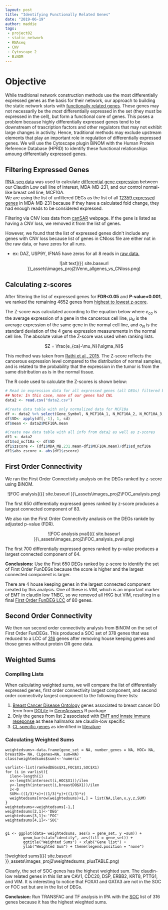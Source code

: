 ```yaml
---
layout: post
title: "Identifying Functionally Related Genes"
date: "2019-06-19"
author: maddie
tags:
 - project02
 - static_network
 - RNAseq
 - CNV
 - Cytoscape 2
 - BiNOM
---
```


# Objective
While traditional network construction methods use the most differentially expressed genes as the basis for their network, our approach to building the static network starts with [functionally related genes](https://waset.org/publications/307/categorization-and-estimation-of-relative-connectivity-of-genes-from-meta-often-network). These genes may not necessarily be the *most* differentially expressed in the set (they must be expressed in the cell), but form  a functional core of genes. This poses a problem  because highly differentially expressed genes tend to be downstream of trascription factors and other regulators that may not exhibit large changes in activity. Hence, traditional methods may exclude upstream elements that play an important role in regulation of differentially expressed genes. We will use the Cytoscape plugin BiNOM with the Human Protein Reference Database (HPRD) to identify these functional relationships amoung differentially expressed genes.

## Filtering Expressed Genes
[RNA-seq data](https://bmcgenomics.biomedcentral.com/articles/10.1186/s12864-018-4533-0) was used to calculate [differential gene expression](https://github.com/MadeleineGastonguay/gastonguay_compsysmed_labnotebook/tree/dev/_projects/project2/Differential_Expression) between our Claudin Low cell line of interest, MDA-MB-231, and our control normal-like breast cell line, MCF10A.  
We are using the list of unfiltered DEGs as the list of all [12359 expressed genes](https://github.com/MadeleineGastonguay/gastonguay_compsysmed_labnotebook/blob/dev/_projects/project2/Network%20Components/FunDEGs/FunDEGs_rankDEGs_zscore_12359) in MDA-MB-231 because if they have a calculated fold change, they had enough reads to be considered expressed.

Filtering via CNV loss data from [canSAR](https://cansar.icr.ac.uk/cansar/cell-lines/MDA-MB-231/copy_number_variation/loss/ ) webpage. If the gene is listed as having a CNV loss, we removed it from the list of genes.

However, we found that the list of expressed genes didn't include any genes with CNV loss because list of genes in CNloss file are either not in the raw data, or have zeros for all runs.
- ex: DAZ, USP9Y, IFNA5 have zeros for all 8 reads in [raw data.](https://github.com/MadeleineGastonguay/gastonguay_compsysmed_labnotebook/blob/dev/_projects/project2/Network_Components/data2.csv)

 
<div style="text-align:center" markdown="1">

![alt text]({{ site.baseurl }}\_assets\images_proj2\Venn_allgenes_vs_CNloss.png)

</div>

## Calculating z-scores
After filtering the list of expressed genes for **FDR<0.05** and **P-value<0.001**, we ranked the remaining 4652 genes from [highest to lowest z-score](https://github.com/MadeleineGastonguay/gastonguay_compsysmed_labnotebook/blob/dev/_projects/project2/Network_Components/FunDEGs_ranked_Zscore/FunDEGs_rankDEGs_zscore_pvalFDR_4652).

The Z-score was calculated according to the equation below where $e_{ca}$ is the average expression of a gene in the cancerous cell line, $\mu_N$ is the average expression of the same gene in the normal cell line, and $\sigma_N$ is the standard deviation of the 4 gene expression measurements in the normal cell line. The absolute value of the Z-score was used when ranking lists.

<p align="center">
	$Z = \frac{e_{ca}-\mu_N}{\sigma_N}$
</p>

This method was taken from [Rathi et al., 2015](https://www.ncbi.nlm.nih.gov/pmc/articles/PMC4160810/). The Z-score reflects the cancerous expression level compared to the distribution of normal samples, and is related to the probability that the expression in the tumor is from the same distribution as is in the normal tissue.

The R code used to calculate the Z-scores is shown below:

```R
# Read in expression data for all expressed genes (all DEGs) filtered by CNL
## Note: In this case, none of our genes had CNL
data2 <- read.csv("data2.csv")

#Create data table with only normalized data for MCF10a
df <- data2 %>% select(Gene_Symbol, N_MCF10A_1, N_MCF10A_2, N_MCF10A_3, N_MCF10A_4)
df$SD<- apply(df[,-1], 1, sd)
df$mean <- data2$MCF10A.mean

#Create new data table with all info from data2 as well as z-scores
df1 <- data2
df1$sd_mcf10a <- df$SD
df1$zscore <- (df1$MDA_MB.231.mean-df1$MCF10A.mean)/df1$sd_mcf10a
df1$abs_zscore <- abs(df1$zscore)
```

## First Order Connectivity

We ran the First Order Connectivity analysis on the DEGs ranked by z-score using BiNOM. 

<div style="text-align:center" markdown="1">
![FOC analysis]({{ site.baseurl }}\_assets\images_proj2\FOC_analysis.png)
</div>

The first 650 differentially expressed genes ranked by z-score produces a largest connected component of 83.

We also ran the First Order Connectivity analusis on the DEGs rankde by adjusted p-value (FDR).
<div style="text-align:center" markdown="1">
![FOC analysis pval]({{ site.baseurl }}\_assets\images_proj2\FOC_analysis_pval.png)
</div>

The first 700 differentially expressed genes ranked by p-value produces a largest connected component of 64.

**Conclusions:** Use the First 650 DEGs ranked by z-score to identify the set of First Order FunDEGs because the score is higher and the largest connected component is larger.

There are 4 house keeping genes in the largest connected component created by this analysis. One of these is VIM, which is an important marker of EMT in claudin low TNBC, so we removed all HKG but VIM, resulting in a final [First Order FunDEG LCC](https://github.com/MadeleineGastonguay/gastonguay_compsysmed_labnotebook/blob/dev/_projects/project2/Network_Components/FunDEGs_ranked_Zscore/FunDEGs_FOC_LCC_noHKG_80) of 80 genes.

## Second Order Connectivity

We then ran second order connectivity analysis from BiNOM on the set of First Order FunDEGs. This produced a SOC set of 378 genes that was reduced to a LCC of [316](https://github.com/MadeleineGastonguay/gastonguay_compsysmed_labnotebook/blob/dev/_projects/project2/Network_Components/FunDEGs_ranked_Zscore/FunDEGs_SOC_exprnoHKG_316.txt) genes after removing house keeping genes and those genes without protein OR gene data.

## Weighted Sums

### Compiling Lists

When calculating weighted sums, we will compare the list of differentially expressed genes, first order connectivity largest component, and second order connectivity largest component to the following three lists:
1. [Breast Cancer Disease Ontology](https://github.com/MadeleineGastonguay/gastonguay_compsysmed_labnotebook/blob/dev/_projects/project2/Network_Components/breast_DO.txt) genes associated to breast cancer DO term from [DOLite](https://www.ncbi.nlm.nih.gov/pmc/articles/PMC2687947/) in [GeneAnswers](http://www.bioconductor.org/packages/2.5/bioc/html/GeneAnswers.html) R package
2. Only the genes from list 2 associated with [EMT and innate immune reseponse](https://github.com/MadeleineGastonguay/gastonguay_compsysmed_labnotebook/blob/dev/_projects/project2/Network_Components/EMT_innateimmune.txt) as these hallmarks are claudin-low specific
3. [CL specific genes](https://github.com/MadeleineGastonguay/gastonguay_compsysmed_labnotebook/blob/dev/_projects/project2/Network_Components/CL_genes.txt) as identified in [literature](http://cancerres.aacrjournals.org/content/77/9/2213)

### Calculating Weighted Sums
```{r}
weightedsums<-data.frame(gene_set = NA, number_genes = NA, HOC= NA, breastDO= NA, CLgenes=NA, sum=NA)
class(weightedsums$sum)<-'numeric'

varlist<-list(rankedDEGs$X1,FOC$X1,SOC$X1)
for (i in varlist){
  ilen<-length(i)
  x<-length(intersect(i,HOC$X1))/ilen
  y<-length(intersect(i,breastDO$X1))/ilen
  z<-0
  SUM<-((1/3)*x)+((1/3)*y)+((1/3)*z)
  weightedsums[nrow(weightedsums)+1,] = list(NA,ilen,x,y,z,SUM)
}
weightedsums<-weightedsums[-1,]
weightedsums[2,1]<-'DEG'
weightedsums[3,1]<-'FOC'
weightedsums[4,1]<-'SOC'


g1 <- ggplot(data= weightedsums, aes(x = gene_set, y =sum)) +
		geom_bar(stat="identity", aes(fill = gene_set)) +
		ggtitle("Weighted Sums") + xlab("Gene list") +
		ylab("Weighted Sum") + theme(legend.position = "none")
```

![weighted sums]({{ site.baseurl }}\_assets\images_proj2\weightedsums_plusTABLE.png)

Clearly, the set of SOC genes has the highest weighted sum. The claudin-low related genes in this list are CAV1, CDC20, DSP, ERBB2, KRT8, PTTG1, and VIM. It is interesting to notice that FOXA1 and GATA3 are not in the SOC or FOC set but are in the list of DEGs.


**Conclusion:** Run TRANSFAC and TF analysis in IPA with the [SOC](https://github.com/MadeleineGastonguay/gastonguay_compsysmed_labnotebook/blob/dev/_projects/project2/Network_Components/FunDEGs_ranked_Zscore/FunDEGs_SOC_exprnoHKG_316.txt) list of 316 genes because it has the highest wieghted sums.
